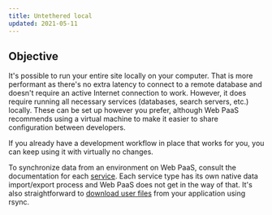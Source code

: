 ```yaml
---
title: Untethered local
updated: 2021-05-11
---
```


## Objective  

It's possible to run your entire site locally on your computer.  That is more performant as there's no extra latency to connect to a remote database and doesn't require an active Internet connection to work.  However, it does require running all necessary services (databases, search servers, etc.) locally.  These can be set up however you prefer, although Web PaaS recommends using a virtual machine to make it easier to share configuration between developers.

If you already have a development workflow in place that works for you, you can keep using it with virtually no changes.

To synchronize data from an environment on Web PaaS, consult the documentation for each [service](configuration-services1.).  Each service type has its own native data import/export process and Web PaaS does not get in the way of that.  It's also straightforward to [download user files](tutorials-exporting#downloading-files.) from your application using rsync.

